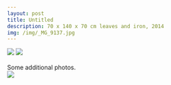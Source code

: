 ```yaml
---
layout: post
title: Untitled
description: 70 x 140 x 70 cm leaves and iron, 2014
img: /img/_MG_9137.jpg
---
```


<div class="img_row">
  <img class="col two" src="/img/_MG_9162.tif"/>
  <img class="col one" src="/img/_MG_9201.jpg"/>
</div>

<div class="img_row">
	<img class="col one" src="{{ site.baseurl }}/img/1.jpg" alt="" title="example image"/>
	<img class="col one" src="{{ site.baseurl }}/img/2.jpg" alt="" title="example image"/>
	<img class="col one" src="{{ site.baseurl }}/img/3.jpg" alt="" title="example image"/>
</div>
<div class="col three caption">
	Some additional photos.
</div>

<div class="img_row">
  <img class="col three" src="/img/6.jpg"/>
</div>
